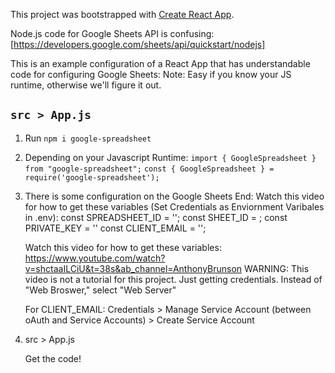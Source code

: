 This project was bootstrapped with [Create React App](https://github.com/facebook/create-react-app).

Node.js code for Google Sheets API is confusing: [https://developers.google.com/sheets/api/quickstart/nodejs]

This is an example configuration of a React App that has understandable code for configuring Google Sheets:
Note: Easy if you know your JS runtime, otherwise we'll figure it out.

## `src > App.js`

1. Run `npm i google-spreadsheet`
  
2. Depending on your Javascript Runtime: 
   `import { GoogleSpreadsheet } from "google-spreadsheet";`
   `const { GoogleSpreadsheet } = require('google-spreadsheet');`
   
3. There is some configuration on the Google Sheets End: Watch this video for how to get these variables (Set Credentials as Enviornment Varibales in .env): 
    const SPREADSHEET_ID = '';
    const SHEET_ID = ;
    const PRIVATE_KEY = ''
    const CLIENT_EMAIL = '';
    
    Watch this video for how to get these variables: https://www.youtube.com/watch?v=shctaaILCiU&t=38s&ab_channel=AnthonyBrunson
    WARNING: This video is not a tutorial for this project. Just getting credentials. Instead of "Web Broswer," select "Web Server"
    
    For CLIENT_EMAIL: Credentials > Manage Service Account (between oAuth and Service Accounts) > Create Service Account

4. src > App.js 
    
    Get the code!
    
